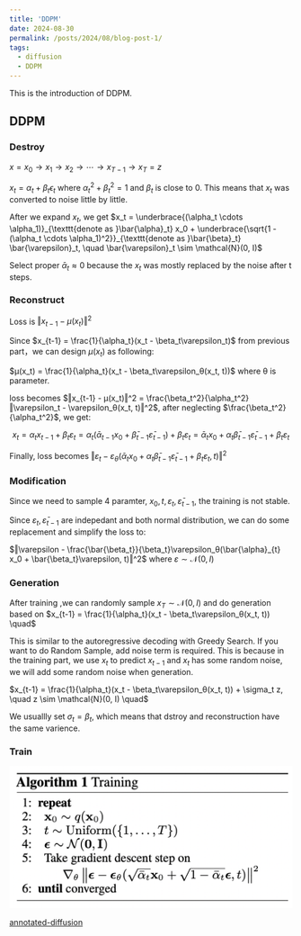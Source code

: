 ```yaml
---
title: 'DDPM'
date: 2024-08-30
permalink: /posts/2024/08/blog-post-1/
tags:
  - diffusion
  - DDPM
---
```


This is the introduction of DDPM.

## DDPM

### Destroy
$x=x_0→x_1→x_2→⋯→x_{T−1}→x_T=z$

$x_t = \alpha_t + \beta_t\epsilon_t$ where $\alpha_t^2 + \beta_t^2 = 1$ and $\beta_t$ is close to 0. This means that $x_t$ was converted to noise little by little.

After we expand $x_t$, we get $x_t = \underbrace{(\alpha_t \cdots \alpha_1)}_{\texttt{denote as }\bar{\alpha}_t} x_0 + \underbrace{\sqrt{1 - (\alpha_t \cdots \alpha_1)^2}}_{\texttt{denote as }\bar{\beta}_t} \bar{\varepsilon}_t, \quad \bar{\varepsilon}_t \sim \mathcal{N}(0, I)$

Select proper $\bar{\alpha}_t \approx 0$ because the $x_t$ was mostly replaced by the noise after t steps.

### Reconstruct

Loss is $‖x_{t-1} - μ(x_t)‖^2$

Since $x_{t-1} = \frac{1}{\alpha_t}(x_t - \beta_t\varepsilon_t)$ from previous part，we can design $μ(x_t)$ as following:

$μ(x_t) = \frac{1}{\alpha_t}(x_t - \beta_t\varepsilon_θ(x_t, t))$ where θ is parameter.

loss becomes $‖x_{t-1} - μ(x_t)‖^2 = \frac{\beta_t^2}{\alpha_t^2}‖\varepsilon_t - \varepsilon_θ(x_t, t)‖^2$, after neglecting $\frac{\beta_t^2}{\alpha_t^2}$, we get:

$$x_t = \alpha_tx_{t-1} + \beta_t\varepsilon_t = \alpha_t(\bar{\alpha}_{t-1} x_0 + \bar{\beta}_{t-1}\bar{\varepsilon}_{t-1}) + \beta_t\varepsilon_t = \bar{\alpha}_t x_0 + \alpha_t\bar{\beta}_{t-1}\bar{\varepsilon}_{t-1} + \beta_t\varepsilon_t$$

Finally, loss becomes $‖\varepsilon_t - \varepsilon_θ(\bar{\alpha}_t x_0 + \alpha_t\bar{\beta}_{t-1}\bar{\varepsilon}_{t-1} + \beta_t\varepsilon_t, t)‖^2$

### Modification
Since we need to sample 4 paramter, $x_0, t, \varepsilon_t, \bar{\varepsilon}_{t-1}$, the training is not stable.

Since $\varepsilon_t, \bar{\varepsilon}_{t-1}$ are indepedant and both normal distribution, we can do some replacement and simplify the loss to:

$‖\varepsilon - \frac{\bar{\beta_t}}{\beta_t}\varepsilon_θ(\bar{\alpha}_{t} x_0 + \bar{\beta_t}\varepsilon, t)‖^2$ where $\varepsilon \sim \mathcal{N}(0, I)$

### Generation


After training ,we can randomly sample $x_T \sim \mathcal{N}(0, I)$ and do generation based on 
$x_{t-1} = \frac{1}{\alpha_t}(x_t - \beta_t\varepsilon_θ(x_t, t)) \quad$

This is similar to the autoregressive decoding with Greedy Search. If you want to do Random Sample, add noise term is required. This is because in the training part, we use $x_t$ to predict $x_{t-1}$ and $x_t$ has some random noise, we will add some random noise when generation.

$x_{t-1} = \frac{1}{\alpha_t}(x_t - \beta_t\varepsilon_θ(x_t, t)) + \sigma_t z, \quad z \sim \mathcal{N}(0, I) \quad$

We usuallly set $σ_t = \beta_t$, which means that dstroy and reconstruction have the same varience.

### Train
![training code](/images/ddpm-train.png)

[annotated-diffusion](https://huggingface.co/blog/annotated-diffusion)